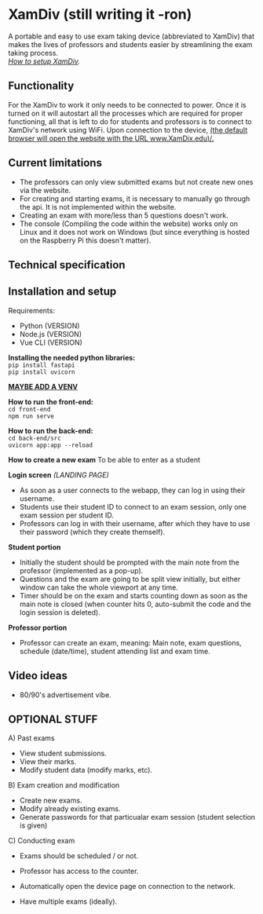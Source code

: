 # XamDiv (still writing it -ron)
A portable and easy to use exam taking device (abbreviated to XamDiv) that makes the lives of professors and students easier by streamlining the exam taking process. <br>
_[How to setup XamDiv](#installation-and-setup)._

## Functionality
For the XamDiv to work it only needs to be connected to power. Once it is turned on it will autostart all the processes which are required for proper functioning, all that is left to do for students and professors is to connect to XamDiv's network using WiFi. Upon connection to the device, <ins>(the default browser will open the website with the URL www.XamDix.edu)/<ins>.

## Current limitations
- The professors can only view submitted exams but not create new ones via the website.
- For creating and starting exams, it is necessary to manually go through the api. It is not implemented within the website.
- Creating an exam with more/less than 5 questions doesn't work.
- The console (Compiling the code within the website) works only on Linux and it does not work on Windows (but since everything is hosted on the Raspberry Pi this doesn't matter).

## Technical specification

## Installation and setup
Requirements:
- Python (VERSION)
- Node.js (VERSION)
- Vue CLI (VERSION)

**Installing the needed python libraries:** <br>
`pip install fastapi` <br>
`pip install uvicorn` <br>

<ins>**MAYBE ADD A VENV**</ins>

**How to run the front-end:** <br>
`cd front-end` <br>
`npm run serve` <br>

**How to run the back-end:** <br>
`cd back-end/src` <br>
`uvicorn app:app --reload` <br>

**How to create a new exam**
To be able to enter as a student




**Login screen** _(LANDING PAGE)_

- As soon as a user connects to the webapp, they can log in using their username.
- Students use their student ID to connect to an exam session, only one exam session per student ID.
- Professors can log in with their username, after which they have to use their password (which they create themself).
 
**Student portion**

- Initially the student should be prompted with the main note from the professor (implemented as a pop-up).
- Questions and the exam are going to be split view initially, but either window can take the whole viewport at any time.
- Timer should be on the exam and starts counting down as soon as the main note is closed (when counter hits 0, auto-submit the code and the login session is deleted).
 
**Professor portion**

- Professor can create an exam, meaning: Main note, exam questions, schedule (date/time), student attending list and exam time.

## Video ideas
- 80/90's advertisement vibe.

## OPTIONAL STUFF

A) Past exams
- View student submissions.
- View their marks.
- Modify student data (modify marks, etc).

B) Exam creation and modification
- Create new exams.
- Modify already existing exams.
- Generate passwords for that particualar exam session (student selection is given)

C) Conducting exam
- Exams should be scheduled / or not.
- Professor has access to the counter.

- Automatically open the device page on connection to the network.
- Have multiple exams (ideally).
